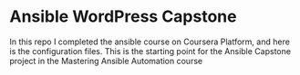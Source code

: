 # Ansible WordPress Capstone
In this repo I completed the ansible course on Coursera Platform, and here is the configuration files.
This is the starting point for the Ansible Capstone project in the Mastering Ansible Automation course
